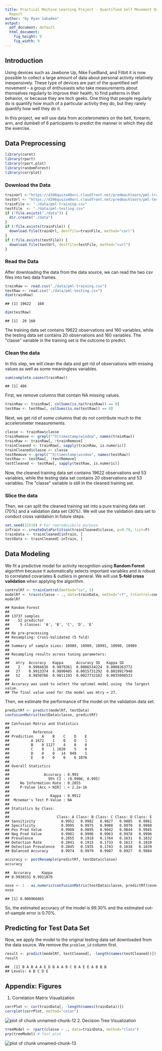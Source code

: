 ```yaml
---
title: Practical Machine Learning Project - Quantified Self Movement Data Analysis
  Report
author: "by Ryan Sahadeo"
output:
  pdf_document: default
  html_document:
    fig_height: 9
    fig_width: 9
---
```


## Introduction  
Using devices such as Jawbone Up, Nike FuelBand, and Fitbit it is now possible to collect a large amount of data about personal activity relatively inexpensively. These type of devices are part of the quantified self movement – a group of enthusiasts who take measurements about themselves regularly to improve their health, to find patterns in their behavior, or because they are tech geeks. One thing that people regularly do is quantify how much of a particular activity they do, but they rarely quantify how well they do it.  

In this project, we will use data from accelerometers on the belt, forearm, arm, and dumbell of 6 participants to predict the manner in which they did the exercise.  

## Data Preprocessing  

```r
library(caret)
library(rpart)
library(rpart.plot)
library(randomForest)
library(corrplot)
```
### Download the Data

```r
trainUrl <-"https://d396qusza40orc.cloudfront.net/predmachlearn/pml-training.csv"
testUrl <- "https://d396qusza40orc.cloudfront.net/predmachlearn/pml-testing.csv"
trainFile <- "./data/pml-training.csv"
testFile  <- "./data/pml-testing.csv"
if (!file.exists("./data")) {
  dir.create("./data")
}
if (!file.exists(trainFile)) {
  download.file(trainUrl, destfile=trainFile, method="curl")
}
if (!file.exists(testFile)) {
  download.file(testUrl, destfile=testFile, method="curl")
}
```
### Read the Data
After downloading the data from the data source, we can read the two csv files into two data frames.  

```r
trainRaw <- read.csv("./data/pml-training.csv")
testRaw <- read.csv("./data/pml-testing.csv")
dim(trainRaw)
```

```
## [1] 19622   160
```

```r
dim(testRaw)
```

```
## [1]  20 160
```
The training data set contains 19622 observations and 160 variables, while the testing data set contains 20 observations and 160 variables. The "classe" variable in the training set is the outcome to predict. 

### Clean the data
In this step, we will clean the data and get rid of observations with missing values as well as some meaningless variables.

```r
sum(complete.cases(trainRaw))
```

```
## [1] 406
```
First, we remove columns that contain NA missing values.

```r
trainRaw <- trainRaw[, colSums(is.na(trainRaw)) == 0] 
testRaw <- testRaw[, colSums(is.na(testRaw)) == 0] 
```
Next, we get rid of some columns that do not contribute much to the accelerometer measurements.

```r
classe <- trainRaw$classe
trainRemove <- grepl("^X|timestamp|window", names(trainRaw))
trainRaw <- trainRaw[, !trainRemove]
trainCleaned <- trainRaw[, sapply(trainRaw, is.numeric)]
trainCleaned$classe <- classe
testRemove <- grepl("^X|timestamp|window", names(testRaw))
testRaw <- testRaw[, !testRemove]
testCleaned <- testRaw[, sapply(testRaw, is.numeric)]
```
Now, the cleaned training data set contains 19622 observations and 53 variables, while the testing data set contains 20 observations and 53 variables. The "classe" variable is still in the cleaned training set.

### Slice the data
Then, we can split the cleaned training set into a pure training data set (70%) and a validation data set (30%). We will use the validation data set to conduct cross validation in future steps.  

```r
set.seed(22519) # For reproducibile purpose
inTrain <- createDataPartition(trainCleaned$classe, p=0.70, list=F)
trainData <- trainCleaned[inTrain, ]
testData <- trainCleaned[-inTrain, ]
```

## Data Modeling
We fit a predictive model for activity recognition using **Random Forest** algorithm because it automatically selects important variables and is robust to correlated covariates & outliers in general. We will use **5-fold cross validation** when applying the algorithm.  

```r
controlRf <- trainControl(method="cv", 5)
modelRf <- train(classe ~ ., data=trainData, method="rf", trControl=controlRf, ntree=250)
modelRf
```

```
## Random Forest 
## 
## 13737 samples
##    52 predictor
##     5 classes: 'A', 'B', 'C', 'D', 'E' 
## 
## No pre-processing
## Resampling: Cross-Validated (5 fold) 
## 
## Summary of sample sizes: 10989, 10989, 10991, 10990, 10989 
## 
## Resampling results across tuning parameters:
## 
##   mtry  Accuracy   Kappa      Accuracy SD   Kappa SD    
##    2    0.9904636  0.9879361  0.0006534224  0.0008263772
##   27    0.9913374  0.9890405  0.0015731292  0.0019917940
##   52    0.9850766  0.9811193  0.0027732182  0.0035098533
## 
## Accuracy was used to select the optimal model using  the largest value.
## The final value used for the model was mtry = 27.
```
Then, we estimate the performance of the model on the validation data set.  

```r
predictRf <- predict(modelRf, testData)
confusionMatrix(testData$classe, predictRf)
```

```
## Confusion Matrix and Statistics
## 
##           Reference
## Prediction    A    B    C    D    E
##          A 1672    1    0    0    1
##          B    8 1127    4    0    0
##          C    0    1 1020    5    0
##          D    0    0   14  949    1
##          E    0    0    0    6 1076
## 
## Overall Statistics
##                                          
##                Accuracy : 0.993          
##                  95% CI : (0.9906, 0.995)
##     No Information Rate : 0.2855         
##     P-Value [Acc > NIR] : < 2.2e-16      
##                                          
##                   Kappa : 0.9912         
##  Mcnemar's Test P-Value : NA             
## 
## Statistics by Class:
## 
##                      Class: A Class: B Class: C Class: D Class: E
## Sensitivity            0.9952   0.9982   0.9827   0.9885   0.9981
## Specificity            0.9995   0.9975   0.9988   0.9970   0.9988
## Pos Pred Value         0.9988   0.9895   0.9942   0.9844   0.9945
## Neg Pred Value         0.9981   0.9996   0.9963   0.9978   0.9996
## Prevalence             0.2855   0.1918   0.1764   0.1631   0.1832
## Detection Rate         0.2841   0.1915   0.1733   0.1613   0.1828
## Detection Prevalence   0.2845   0.1935   0.1743   0.1638   0.1839
## Balanced Accuracy      0.9974   0.9979   0.9907   0.9927   0.9984
```

```r
accuracy <- postResample(predictRf, testData$classe)
accuracy
```

```
##  Accuracy     Kappa 
## 0.9930331 0.9911870
```

```r
oose <- 1 - as.numeric(confusionMatrix(testData$classe, predictRf)$overall[1])
oose
```

```
## [1] 0.006966865
```
So, the estimated accuracy of the model is 99.30% and the estimated out-of-sample error is 0.70%.

## Predicting for Test Data Set
Now, we apply the model to the original testing data set downloaded from the data source. We remove the `problem_id` column first.  

```r
result <- predict(modelRf, testCleaned[, -length(names(testCleaned))])
result
```

```
##  [1] B A B A A E D B A A B C B A E E A B B B
## Levels: A B C D E
```

## Appendix: Figures
1. Correlation Matrix Visualization  

```r
corrPlot <- cor(trainData[, -length(names(trainData))])
corrplot(corrPlot, method="color")
```

![plot of chunk unnamed-chunk-12](figure/unnamed-chunk-12-1.png) 
2. Decision Tree Visualization

```r
treeModel <- rpart(classe ~ ., data=trainData, method="class")
prp(treeModel) # fast plot
```

![plot of chunk unnamed-chunk-13](figure/unnamed-chunk-13-1.png) 
